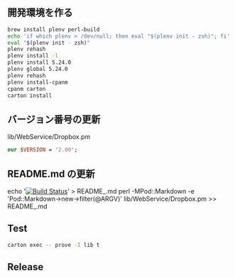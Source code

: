 
## 開発環境を作る

```sh
brew install plenv perl-build
echo 'if which plenv > /dev/null; then eval "$(plenv init - zsh)"; fi' >> ~/.zshrc
eval "$(plenv init - zsh)"
plenv rehash
plenv install -l
plenv install 5.24.0
plenv global 5.24.0
plenv rehash
plenv install-cpanm
cpanm carton
carton install
```

## バージョン番号の更新

lib/WebService/Dropbox.pm

```perl
our $VERSION = '2.00';
```

## README.md の更新

echo '[![Build Status](https://travis-ci.org/s-aska/p5-WebService-Dropbox.png?branch=master)](https://travis-ci.org/s-aska/p5-WebService-Dropbox)' > README_.md
perl -MPod::Markdown -e 'Pod::Markdown->new->filter(@ARGV)' lib/WebService/Dropbox.pm >> README_.md

## Test

```sh
carton exec -- prove -I lib t
```

## Release

